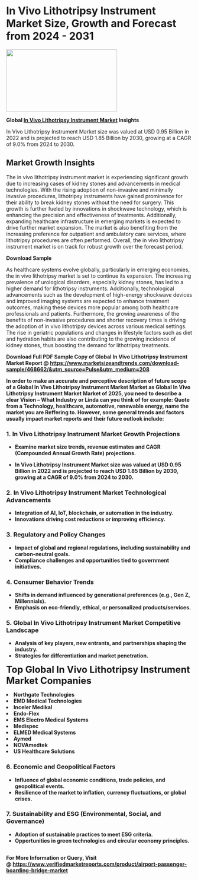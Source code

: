 <H1>In Vivo Lithotripsy Instrument Market Size, Growth and Forecast from 2024 - 2031</H1><img class="aligncenter size-medium wp-image-584254" src="https://thirdeyenews.in/wp-content/uploads/2024/09/Global-Market-Research-300x168.jpeg" alt="" width="300" height="168" /><p><strong>Global&nbsp;<a href="https://www.marketsizeandtrends.com/download-sample/468662/&amp;utm_source=Pulse&amp;utm_medium=208">In Vivo Lithotripsy Instrument Market</a> Insights</strong></p><p>In Vivo Lithotripsy Instrument Market size was valued at USD 0.95 Billion in 2022 and is projected to reach USD 1.85 Billion by 2030, growing at a CAGR of 9.0% from 2024 to 2030.</p><p><h2>Market Growth Insights</h2> <p>The in vivo lithotripsy instrument market is experiencing significant growth due to increasing cases of kidney stones and advancements in medical technologies. With the rising adoption of non-invasive and minimally invasive procedures, lithotripsy instruments have gained prominence for their ability to break kidney stones without the need for surgery. This growth is further fueled by innovations in shockwave technology, which is enhancing the precision and effectiveness of treatments. Additionally, expanding healthcare infrastructure in emerging markets is expected to drive further market expansion. The market is also benefiting from the increasing preference for outpatient and ambulatory care services, where lithotripsy procedures are often performed. Overall, the in vivo lithotripsy instrument market is on track for robust growth over the forecast period.</p> <p><strong>Download Sample</strong></p> <p>As healthcare systems evolve globally, particularly in emerging economies, the in vivo lithotripsy market is set to continue its expansion. The increasing prevalence of urological disorders, especially kidney stones, has led to a higher demand for lithotripsy instruments. Additionally, technological advancements such as the development of high-energy shockwave devices and improved imaging systems are expected to enhance treatment outcomes, making these devices more popular among both healthcare professionals and patients. Furthermore, the growing awareness of the benefits of non-invasive procedures and shorter recovery times is driving the adoption of in vivo lithotripsy devices across various medical settings. The rise in geriatric populations and changes in lifestyle factors such as diet and hydration habits are also contributing to the growing incidence of kidney stones, thus boosting the demand for lithotripsy treatments.</p> <p><strong></p><p><span class=""><strong>Download Full PDF Sample Copy of Global In Vivo Lithotripsy Instrument Market Report</strong> @ <a href="https://www.marketsizeandtrends.com/download-sample/468662/&amp;utm_source=Pulse&amp;utm_medium=208" target="_blank">https://www.marketsizeandtrends.com/download-sample/468662/&amp;utm_source=Pulse&amp;utm_medium=208</a></span></p><p>In order to make an accurate and perceptive description of future scope of a Global&nbsp;In Vivo Lithotripsy Instrument Market Market as Global&nbsp;In Vivo Lithotripsy Instrument Market Market of 2025, you need to describe a clear Vision &ndash; What Industry or Linda can you think of for example: Quote from a Technology, healthcare, automotive, renewable energy, name the market you are Reffering to. However, some general trends and factors usually impact market reports and their future outlook include:</p><h3>1.&nbsp;<strong>In Vivo Lithotripsy Instrument Market Growth Projections</strong></h3><ul><li>Examine market size trends, revenue estimates and CAGR (Compounded Annual Growth Rate) projections.</li><li><p>In Vivo Lithotripsy Instrument Market size was valued at USD 0.95 Billion in 2022 and is projected to reach USD 1.85 Billion by 2030, growing at a CAGR of 9.0% from 2024 to 2030.</p></li></ul><h3>2.&nbsp;<strong>In Vivo Lithotripsy Instrument Market Technological Advancements</strong></h3><ul><li>Integration of AI, IoT, blockchain, or automation in the industry.</li><li>Innovations driving cost reductions or improving efficiency.</li></ul><h3>3.&nbsp;<strong>Regulatory and Policy Changes</strong></h3><ul><li>Impact of global and regional regulations, including sustainability and carbon-neutral goals.</li><li>Compliance challenges and opportunities tied to government initiatives.</li></ul><h3>4.&nbsp;<strong>Consumer Behavior Trends</strong></h3><ul><li>Shifts in demand influenced by generational preferences (e.g., Gen Z, Millennials).</li><li>Emphasis on eco-friendly, ethical, or personalized products/services.</li></ul><h3>5.&nbsp;<strong>Global In Vivo Lithotripsy Instrument Market Competitive Landscape</strong></h3><ul><li>Analysis of key players, new entrants, and partnerships shaping the industry.</li><li>Strategies for differentiation and market penetration.</li></ul><p data-pm-slice="1 1 []"><span style="color: inherit; font-family: inherit; font-size: 25px;">Top Global In Vivo Lithotripsy Instrument Market Companies</span></p><div class="" data-test-id=""><p><li>Northgate Technologies</li><li> EMD Medical Technologies</li><li> Inceler Medikal</li><li> Endo-Flex</li><li> EMS Electro Medical Systems</li><li> Medispec</li><li> ELMED Medical Systems</li><li> Aymed</li><li> NOVAmedtek</li><li> US Healthcare Solutions</li></p></div><h3>6.&nbsp;<strong>Economic and Geopolitical Factors</strong></h3><ul><li>Influence of global economic conditions, trade policies, and geopolitical events.</li><li>Resilience of the market to inflation, currency fluctuations, or global crises.</li></ul><h3>7.&nbsp;<strong>Sustainability and ESG (Environmental, Social, and Governance)</strong></h3><ul><li>Adoption of sustainable practices to meet ESG criteria.</li><li>Opportunities in green technologies and circular economy principles.</li></ul><h2><strong style="font-size: 14px;">For More Information or Query, Visit @&nbsp;</strong><a style="background-color: #ffffff; font-size: 14px;" href="https://www.marketsizeandtrends.com/report/in-vivo-lithotripsy-instrument-market/" target="_blank">https://www.verifiedmarketreports.com/product/airport-passenger-boarding-bridge-market</a></h2>
